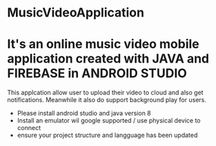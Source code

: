 # MusicVideoApplication
It's an online music video mobile application created with JAVA and FIREBASE in ANDROID STUDIO
====================================================================================================
This applcation allow user to upload their video to cloud and also get notifications. Meanwhile it also do support background play for users.

- Please install android studio and java version 8
- Install an emulator wil google supported / use physical device to connect
- ensure your project structure and langguage has been updated
  
